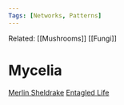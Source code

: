 ```yaml
---
Tags: [Networks, Patterns]
---
```

Related: [[Mushrooms]] [[Fungi]]
# Mycelia
[Merlin Sheldrake](https://www.merlinsheldrake.com/)
[Entagled Life](https://vimeo.com/529864479)